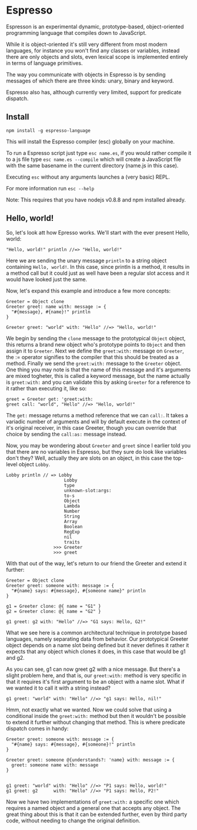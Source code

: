 # Espresso

Espresson is an experimental dynamic, prototype-based, object-oriented programming language that compiles down to JavaScript.

While it is object-oriented it's still very different from most modern languages, for instance you won't find any classes or variables, instead there are only objects and slots, even lexical scope is implemented entirely in terms of language primitives.

The way you communicate with objects in Espresso is by sending messages of which there are three kinds: unary, binary and keyword.

Espresso also has, although currently very limited, support for predicate dispatch.

## Install

    npm install -g espresso-language

This will install the Espresso compiler (esc) globally on your machine.

To run a Espresso script just type `esc name.es`, if you would rather compile it to a js file type `esc name.es --compile` which will create a JavaScript file with the same basename in the current directory (name.js in this case).

Executing `esc` without any arguments launches a (very basic) REPL.

For more information run `esc --help`

Note: This requires that you have nodejs v0.8.8 and npm installed already.

## Hello, world!

So, let's look att how Epresso works. We'll start with the ever present Hello, world:

    "Hello, world!" println //=> "Hello, world!"

Here we are sending the unary message `println` to a string object containing `Hello, world!`. In this case, since println is a method, it results in a method call but it could just as well have been a regular slot access and it would have looked just the same.

Now, let's expand this example and introduce a few more concepts:

    Greeter = Object clone
    Greeter greet: name with: message := {
      "#{message}, #{name}!" println
    }
    
    Greeter greet: "world" with: "Hello" //=> "Hello, world!"

We begin by sending the `clone` message to the prototypical `Object` object, this returns a brand new object who's prototype points to `Object` and then assign it to `Greeter`.
Next we define the `greet:with:` message on `Greeter`, the := operator signifies to the compiler that this should be treated as a method.
Finally we send the `greet:with:` message to the `Greeter` object.
One thing you may note is that the name of this message and it's arguments are mixed togheter, this is called a keyword message, but the name actually is `greet:with:` and you can validate this by asking `Greeter` for a reference to it rather than executing it, like so:

    greet = Greeter get: 'greet:with:
    greet call: "world", "Hello" //=> "Hello, world!"

The `get:` message returns a method reference that we can `call:`. It takes a variadic number of arguments and will by default execute in the context of it's original receiver, in this case Greeter, though you can override that choice by sending the `call:as:` message instead.

Now, you may be wondering about `Greeter` and `greet` since I earlier told you that there are no variables in Espresso, but they sure do look like variables don't they? Well, actually they are slots on an object, in this case the top-level object `Lobby`.

    Lobby println // => Lobby
                          Lobby
                          type
                          unknown-slot:args:
                          to-s
                          Object
                          Lambda
                          Number
                          String
                          Array
                          Boolean
                          RegExp
                          nil
                          traits
                      >>> Greeter
                      >>> greet

With that out of the way, let's return to our friend the Greeter and extend it further:

    Greeter = Object clone
    Greeter greet: someone with: message := {
      "#{name} says: #{message}, #{someone name}" println
    }
    
    g1 = Greeter clone: @{ name = "G1" }
    g2 = Greeter clone: @{ name = "G2" }
    
    g1 greet: g2 with: "Hello" //=> "G1 says: Hello, G2!"

What we see here is a common architectural technique in prototype based languages, namely separating data from behavior. Our prototypical Greeter object depends on a name slot being defined but it never defines it rather it expects that any object which clones it does, in this case that would be g1 and g2.

As you can see, g1 can now greet g2 with a nice message. But there's a slight problem here, and that is, our `greet:with:` method is very specific in that it requires it's first argument to be an object with a name slot. What if we wanted it to call it with a string instead?

    g1 greet: "world" with: "Hello" //=> "g1 says: Hello, nil!"

Hmm, not exactly what we wanted. Now we could solve that using a conditional inside the `greet:with:` method but then it wouldn't be possible to extend it further without changing that method. This is where predicate dispatch comes in handy:

    Greeter greet: someone with: message := {
      "#{name} says: #{message}, #{someone}!" println
    }
    
    Greeter greet: someone @{understands?: 'name} with: message := {
      greet: someone name with: message
    }
    
    
    g1 greet: "world" with: "Hello" //=> "P1 says: Hello, world!"
    g1 greet: g2      with: "Hello" //=> "P1 says: Hello, P2!"

Now we have two implementations of `greet:with:` a specific one which requires a named object and a general one that accepts any object. The great thing about this is that it can be extended further, even by third party code, without needing to change the original definition. 